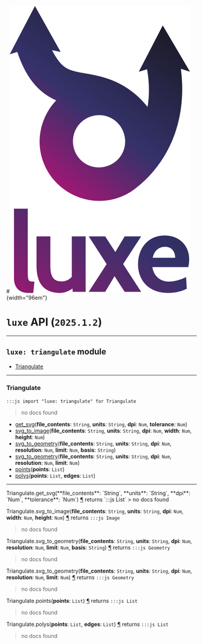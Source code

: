 #![](../../../images/luxe-dark.svg){width="96em"}

# `luxe` API (`2025.1.2`)  


---

## `luxe: triangulate` module

- [Triangulate](#triangulate)   

---

### Triangulate
`:::js import "luxe: triangulate" for Triangulate`
> no docs found

- [get_svg](#Triangulate.get_svg+4)(**file_contents**: `String`, **units**: `String`, **dpi**: `Num`, **tolerance**: `Num`)
- [svg_to_image](#Triangulate.svg_to_image+5)(**file_contents**: `String`, **units**: `String`, **dpi**: `Num`, **width**: `Num`, **height**: `Num`)
- [svg_to_geometry](#Triangulate.svg_to_geometry+6)(**file_contents**: `String`, **units**: `String`, **dpi**: `Num`, **resolution**: `Num`, **limit**: `Num`, **basis**: `String`)
- [svg_to_geometry](#Triangulate.svg_to_geometry+5)(**file_contents**: `String`, **units**: `String`, **dpi**: `Num`, **resolution**: `Num`, **limit**: `Num`)
- [points](#Triangulate.points)(**points**: `List`)
- [polys](#Triangulate.polys+2)(**points**: `List`, **edges**: `List`)

<hr/>
<endpoint module="luxe: triangulate" class="Triangulate" signature="get_svg(file_contents : String, units : String, dpi : Num, tolerance : Num)"></endpoint>
<signature id="Triangulate.get_svg+4">Triangulate.get_svg(**file_contents**: `String`, **units**: `String`, **dpi**: `Num`, **tolerance**: `Num`)
<a class="headerlink" href="#Triangulate.get_svg+4" title="Permanent link">¶</a></signature>
<span class='api_ret'>returns</span> `:::js List`
> no docs found   

<endpoint module="luxe: triangulate" class="Triangulate" signature="svg_to_image(file_contents : String, units : String, dpi : Num, width : Num, height : Num)"></endpoint>
<signature id="Triangulate.svg_to_image+5">Triangulate.svg_to_image(**file_contents**: `String`, **units**: `String`, **dpi**: `Num`, **width**: `Num`, **height**: `Num`)
<a class="headerlink" href="#Triangulate.svg_to_image+5" title="Permanent link">¶</a></signature>
<span class='api_ret'>returns</span> `:::js Image`
> no docs found   

<endpoint module="luxe: triangulate" class="Triangulate" signature="svg_to_geometry(file_contents : String, units : String, dpi : Num, resolution : Num, limit : Num, basis : String)"></endpoint>
<signature id="Triangulate.svg_to_geometry+6">Triangulate.svg_to_geometry(**file_contents**: `String`, **units**: `String`, **dpi**: `Num`, **resolution**: `Num`, **limit**: `Num`, **basis**: `String`)
<a class="headerlink" href="#Triangulate.svg_to_geometry+6" title="Permanent link">¶</a></signature>
<span class='api_ret'>returns</span> `:::js Geometry`
> no docs found   

<endpoint module="luxe: triangulate" class="Triangulate" signature="svg_to_geometry(file_contents : String, units : String, dpi : Num, resolution : Num, limit : Num)"></endpoint>
<signature id="Triangulate.svg_to_geometry+5">Triangulate.svg_to_geometry(**file_contents**: `String`, **units**: `String`, **dpi**: `Num`, **resolution**: `Num`, **limit**: `Num`)
<a class="headerlink" href="#Triangulate.svg_to_geometry+5" title="Permanent link">¶</a></signature>
<span class='api_ret'>returns</span> `:::js Geometry`
> no docs found   

<endpoint module="luxe: triangulate" class="Triangulate" signature="points(points : List)"></endpoint>
<signature id="Triangulate.points">Triangulate.points(**points**: `List`)
<a class="headerlink" href="#Triangulate.points" title="Permanent link">¶</a></signature>
<span class='api_ret'>returns</span> `:::js List`
> no docs found   

<endpoint module="luxe: triangulate" class="Triangulate" signature="polys(points : List, edges : List)"></endpoint>
<signature id="Triangulate.polys+2">Triangulate.polys(**points**: `List`, **edges**: `List`)
<a class="headerlink" href="#Triangulate.polys+2" title="Permanent link">¶</a></signature>
<span class='api_ret'>returns</span> `:::js List`
> no docs found   

